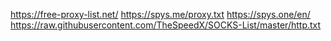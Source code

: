https://free-proxy-list.net/
https://spys.me/proxy.txt
https://spys.one/en/
https://raw.githubusercontent.com/TheSpeedX/SOCKS-List/master/http.txt
